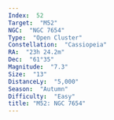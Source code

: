 ```yaml
---
Index:  52
Target:  "M52"
NGC:  "NGC 7654"
Type:  "Open Cluster"
Constellation:  "Cassiopeia"
RA:  "23h 24.2m"
Dec:  "61°35"
Magnitude:  "7.3"
Size:  "13"
DistanceLy:  "5,000"
Season:  "Autumn"
Difficulty:  "Easy"
title: "M52: NGC 7654"
---
```

